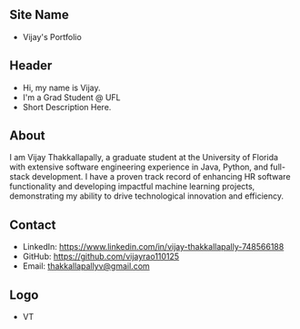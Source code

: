 ## Site Name
- Vijay's Portfolio

## Header
- Hi, my name is Vijay. 
- I'm a Grad Student @ UFL
- Short Description Here.

## About
I am Vijay Thakkallapally, a graduate student at the University of Florida with extensive software engineering experience in Java, Python, and full-stack development. I have a proven track record of enhancing HR software functionality and developing impactful machine learning projects, demonstrating my ability to drive technological innovation and efficiency.

## Contact
- LinkedIn: https://www.linkedin.com/in/vijay-thakkallapally-748566188
- GitHub: https://github.com/vijayrao110125
- Email: thakkallapallyv@gmail.com

## Logo
- VT